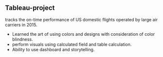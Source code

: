 ## Tableau-project
tracks the on-time performance of US domestic flights operated by large air carriers in 2015.
- Learned the art of using colors and designs with consideration of color blindness.
- perform visuals using calculated field and table calculation.
- Ability to use dashboard and storytelling.
